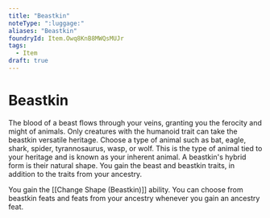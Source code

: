 ```yaml
---
title: "Beastkin"
noteType: ":luggage:"
aliases: "Beastkin"
foundryId: Item.Owq8KnB8MWQsMUJr
tags:
  - Item
draft: true
---
```


# Beastkin

The blood of a beast flows through your veins, granting you the ferocity and might of animals. Only creatures with the humanoid trait can take the beastkin versatile heritage. Choose a type of animal such as bat, eagle, shark, spider, tyrannosaurus, wasp, or wolf. This is the type of animal tied to your heritage and is known as your inherent animal. A beastkin's hybrid form is their natural shape. You gain the beast and beastkin traits, in addition to the traits from your ancestry.

You gain the [[Change Shape (Beastkin)]] ability. You can choose from beastkin feats and feats from your ancestry whenever you gain an ancestry feat.
